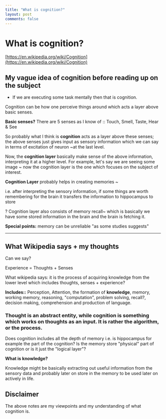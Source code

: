 ```yaml
---
title: "What is cognition?"
layout: post
comments: false
---
```


# What is cognition?

[https://en.wikipedia.org/wiki/Cognition](https://en.wikipedia.org/wiki/Cognition)

## My vague idea of cognition before reading up on the subject

- If we are executing some task mentally then that is cognition.

Cognition can be how one perceive things around which acts a layer above basic senses.

**Basic senses?** There are 5 senses as I know of :: Touch, Smell, Taste, Hear & See

So probably what I think is **cognition** acts as a layer above these senses; the above senses just gives input as sensory information which we can say in terms of excitation of neuron ~at the last level.

Now, the **cognition layer** basically make sense of the above information, interpreting it at a higher level. For example, let's say we are seeing some image ~ now the cognition layer is the one which focuses on the subject of interest.

**Cognition Layer** probably helps in creating memories ~

i.e. after interpreting the sensory information, if some things are worth remembering for the brain it transfers the information to hippocampus to store

? Cognition layer also consists of memory recall~ which is basically we have some stored information in the brain and the brain is fetching it.

**Special points:** memory can be unreliable "as some studies suggests"

---

## What Wikipedia says + my thoughts

Can we say?

Experience = Thoughts + Senses

What wikipedia says: it is the process of acquiring knowledge from the lower level which includes thoughts, senses + experience?

**Includes::** Perception, Attention, the formation of **knowledge**, memory, working memory, reasoning, "computation", problem solving, recall?, decision making, comprehension and production of language.

### Thought is an abstract entity, while cognition is something which works on thoughts as an input. It is rather the algorithm, or the process.

Does cognition includes all the depth of memory i.e. is hippocampus for example the part of the cognition? Is the memory store "physical" part of cognition or is it just the "logical layer"?

**What is knowledge?**

Knowledge might be basically extracting out useful information from the sensory data and probably later on store in the memory to be used later on actively in life.

## Disclaimer

The above notes are my viewpoints and my understanding of what cognition is.
